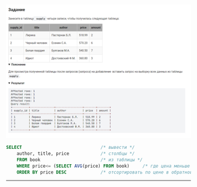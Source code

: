 

<img src="../art/1.5.2.task.png" alt="solution" >

```sql
SELECT                              /* вывести */
    author, title, price            /* столбцы */
    FROM book                       /* из таблицы */
    WHERE price<= (SELECT AVG(price) FROM book)     /* где цена меньше или равна средней цене из таблицы*/
    ORDER BY price DESC             /* отсортировать по цене в обратной последовательности*/
```

---


